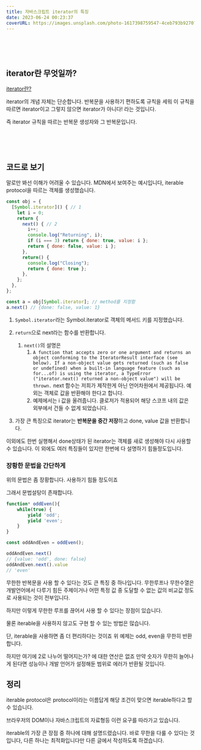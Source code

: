 ```yaml
---
title: 자바스크립트 iterator의 특징
date: 2023-06-24 00:23:37
coverURL: https://images.unsplash.com/photo-1617398759547-4ceb793b9270?ixlib=rb-4.0.3&ixid=M3wxMjA3fDB8MHxwaG90by1wYWdlfHx8fGVufDB8fHx8fA%3D%3D&auto=format&fit=crop&w=1674&q=80
---
```


<br />
<br />
<br />

## iterator란 무엇일까?

<a href="https://developer.mozilla.org/en-US/docs/Web/JavaScript/Reference/Iteration_protocols">iterator란? </a>

iterator의 개념 자체는 단순합니다.
반복문을 사용하기 편하도록 규칙을 세워 이 규칙을 따르면 iterator이고
그렇지 않으면 iterator가 아니다! 라는 것입니다.

즉 iterator 규칙을 따르는 반복문 생성자와 그 반복문입니다.

<br />
<br />
<br />

## 코드로 보기

말로만 봐선 이해가 어려울 수 있습니다.
MDN에서 보여주는 예시입니다, iterable protocol을 따르는 객체를 생성했습니다.

```js
const obj = {
  [Symbol.iterator]() { // 1
    let i = 0;
    return {
      next() { // 2
        i++;
        console.log("Returning", i);
        if (i === 3) return { done: true, value: i };
        return { done: false, value: i };
      },
      return() {
        console.log("Closing");
        return { done: true };
      },
    };
  },
};

const a = obj[Symbol.iterator]; // method를 지정함
a.next() // {done: false, value: 1}
```
1. `Symbol.iterator`라는 Symbol.iterator로 객체의 메서드 키를 지정했습니다.

2. `return`으로 next라는 함수를 반환합니다.
   1. `next()`의 설명은 
      1. `A function that accepts zero or one argument and returns an object conforming to the IteratorResult interface (see below). If a non-object value gets returned (such as false or undefined) when a built-in language feature (such as for...of) is using the iterator, a TypeError ("iterator.next() returned a non-object value") will be thrown.` next 함수는 저희가 제작한게 아닌 언어차원에서 제공됩니다. 예외는
      객체로 값을 반환해야 한다고 합니다.
      2. 예제에서는 i 값을 올려줍니다. 클로저가 적용되어 해당 스코프 내의 값은 외부에서 건들 수 없게 되었습니다. 
3. 가장 큰 특징으로 iterator는 **반복문을 중간 저장**하고 done, value 값을 반환합니다.

이외에도 한번 실행해서 done상태가 된 iterator는 객체를 새로 생성해야 다시 사용할 수 있습니다.
이 외에도 여러 특징들이 있지만 한번에 다 설명하기 힘들정도입니다.

### 장황한 문법을 간단하게

위의 문법은 좀 장황합니다. 사용하기 힘들 정도이죠

그래서 문법설탕이 존재합니다.

```js
function* oddEven(){
    while(true) {
        yield 'odd';
        yield 'even';
    }
}

const oddAndEven = oddEven();

oddAndEven.next()
// {value: 'odd', done: false}
oddAndEven.next().value
// 'even'
```

무한한 반복문을 사용 할 수 있다는 것도 큰 특징 중 하나입니다.
무한루프나 무한수열은 개발언어에서 다루기 힘든 주제이거나
어떤 특정 값 중 도달할 수 없는 값의 비교값 정도로 사용되는 것이 전부입니다.

하지만 이렇게 무한한 루프를 끊어서 사용 할 수 있다는 장점이 있습니다.

물론 iterable을 사용하지 않고도 구현 할 수 있는 방법은 많습니다.

단, iterable을 사용하면 좀 더 편리하다는 것이죠
위 예제는 odd, even을 무한히 반환합니다.

하지만 여기에 2로 나누어 떨어지는가? 에 대한 연산은 없죠
만약 숫자가 무한히 늘어나게 된다면 성능이나 개발 언어가 설정해둔 범위로 에러가 반환될 것입니다.




## 정리

iterable protocol은 protocol이라는 이름답게 해당 조건이 맞으면
iterable하다고 할 수 있습니다.

브라우저의 DOM이나 자바스크립트의 자료형등 이런 요구를 따라가고 있습니다.

iterable의 가장 큰 장점 중 하나에 대해 설명드렸습니다.
바로 무한을 다룰 수 있다는 것입니다,
다른 하나는 최적화입니다만 다른 글에서 작성하도록 하겠습니다.